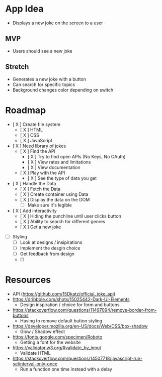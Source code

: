 # App Idea
- Displays a new joke on the screen to a user 

## MVP
- Users should see a new joke 

## Stretch
- Generates a new joke with a button 
- Can search for specific topics 
- Background changes color depending on switch

# Roadmap 
- [ X ] Create file system
    - [ X ] HTML
    - [ X ] CSS
    - [ X ] JavaScript 
- [ X ] Need library of jokes
    - [ X ] Find the API
        - [ X ] Try to find open APIs (No Keys, No OAuth)
        - [ X ] View rates and limitations 
        - [ X ] View documentation 
    - [ X ] Play with the API
        - [ X ] See the type of data you get 
- [ X ] Handle the Data
    - [ X ] Fetch the Data
    - [ X ] Create container using Data
    - [ X ] Display the data on the DOM 
        - [  ] Make sure it's legible 
- [ X ] Add interactivity
    - [ X ] Hiding the punchline until user clicks button 
    - [ X ] Ability to search for different genres 
    - [ X ] Get a new joke
- [  ] Styling 
    - [  ] Look at designs / insipirations 
    - [  ] Implement the desgin choice 
    - [  ] Get feedback from design
    - [  ] 
# Resources 
- API (https://github.com/15Dkatz/official_joke_api)
- https://dribbble.com/shots/15025442-Dark-UI-Elements
    - Design inspiration / choice for form and buttons 
- https://stackoverflow.com/questions/11497094/remove-border-from-buttons
    - Having to remove default button styling 
- https://developer.mozilla.org/en-US/docs/Web/CSS/box-shadow
    - Glow / Shadow effect 
- https://fonts.google.com/specimen/Roboto
    - Getting a font for the website 
- https://validator.w3.org/#validate_by_input
    - Validate HTML
- https://stackoverflow.com/questions/14507718/javascript-run-setinterval-only-once
    - Run a function one time instead with a delay



